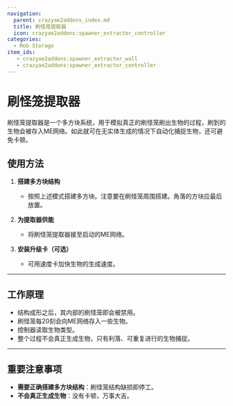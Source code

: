```yaml
---
navigation:
  parent: crazyae2addons_index.md
  title: 刷怪笼提取器
  icon: crazyae2addons:spawner_extractor_controller
categories:
  - Mob Storage
item_ids:
   - crazyae2addons:spawner_extractor_wall
   - crazyae2addons:spawner_extractor_controller
---
```


# 刷怪笼提取器

<GameScene zoom="2" interactive={true}>
  <ImportStructure src="../assets/spawner_extractor.nbt" />
</GameScene>

刷怪笼提取器是一个多方块系统，用于模拟真正的刷怪笼刷出生物的过程，刷到的生物会被存入ME网络。如此就可在无实体生成的情况下自动化捕捉生物，还可避免卡顿。

## 使用方法

1. **搭建多方块结构**
   - 按照上述模式搭建多方块。注意要在刷怪笼周围搭建。角落的方块应最后放置。

2. **为提取器供能**
   - 将刷怪笼提取器接至启动的ME网络。

3. **安装升级卡（可选）**
   - 可用速度卡加快生物的生成速度。

---

## 工作原理

- 结构成形之后，其内部的刷怪笼即会被禁用。
- 刷怪笼每20刻会向ME网络存入一些生物。
- 控制器读取生物类型。
- 整个过程不会真正生成生物，只有利落、可重复进行的生物捕捉。

---

## 重要注意事项

- **需要正确搭建多方块结构**：刷怪笼结构缺损即停工。
- **不会真正生成生物**：没有卡顿，万事大吉。